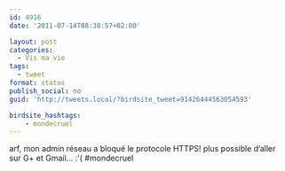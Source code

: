 ```yaml
---
id: 4916
date: '2011-07-14T08:38:57+02:00'

layout: post
categories:
  - Vis ma vie
tags:
  - tweet
format: status
publish_social: no
guid: 'http://tweets.local/?birdsite_tweet=91426444563054593'

birdsite_hashtags:
    - mondecruel
---
```


arf, mon admin réseau a bloqué le protocole HTTPS! plus possible d’aller sur G+ et Gmail… :'( #mondecruel